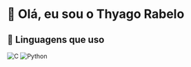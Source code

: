# 👋 Olá, eu sou o Thyago Rabelo

## 🚀 Linguagens que uso
![C](https://img.shields.io/badge/C-00599C?style=for-the-badge&logo=c&logoColor=white)
![Python](https://img.shields.io/badge/Python-3776AB?style=for-the-badge&logo=python&logoColor=yellow)


